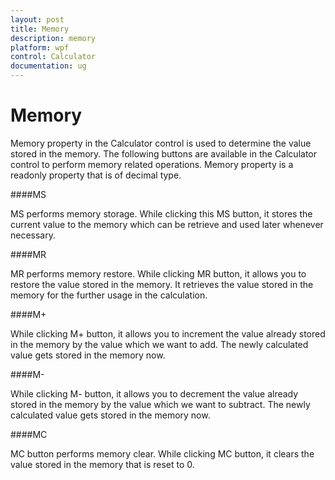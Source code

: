 ```yaml
---
layout: post
title: Memory
description: memory
platform: wpf
control: Calculator
documentation: ug
---
```


# Memory

Memory property in the Calculator control is used to determine the value stored in the memory. The following buttons are available in the Calculator control to perform memory related operations. Memory property is a readonly property that is of decimal type.

####MS

MS performs memory storage. While clicking this MS button, it stores the current value to the memory which can be retrieve and used later whenever necessary.

####MR

MR performs memory restore. While clicking MR button, it allows you to restore the value stored in the memory. It retrieves the value stored in the memory for the further usage in the calculation.

####M+

While clicking M+ button, it allows you to increment the value already stored in the memory by the value which we want to add. The newly calculated value gets stored in the memory now. 

####M-

While clicking M- button, it allows you to decrement the value already stored in the memory by the value which we want to subtract. The newly calculated value gets stored in the memory now. 

####MC

MC button performs memory clear. While clicking MC button, it clears the value stored in the memory that is reset to 0.





